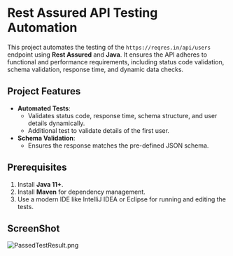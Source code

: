 # Rest Assured API Testing Automation

This project automates the testing of the `https://reqres.in/api/users` endpoint using **Rest Assured** and **Java**. It ensures the API adheres to functional and performance requirements, including status code validation, schema validation, response time, and dynamic data checks.

## Project Features

- **Automated Tests**:
    - Validates status code, response time, schema structure, and user details dynamically.
    - Additional test to validate details of the first user.
- **Schema Validation**:
    - Ensures the response matches the pre-defined JSON schema.

## Prerequisites

1. Install **Java 11+**.
2. Install **Maven** for dependency management.
3. Use a modern IDE like IntelliJ IDEA or Eclipse for running and editing the tests.


## ScreenShot
![PassedTestResult.png](PassedTestResult.png)
